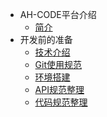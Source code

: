 
* AH-CODE平台介绍
    * [简介](/ahcode_introduce.md)
* 开发前的准备
    * [技术介绍](/develop_prepare/technology_introduction.md)
    * [Git使用规范](/develop_prepare/git_specification.md)
    * [环境搭建](/develop_prepare/environment_setup.md)
    * [API规范整理](/develop_prepare/api_specification.md)
    * [代码规范整理](/develop_prepare/code_specification.md)